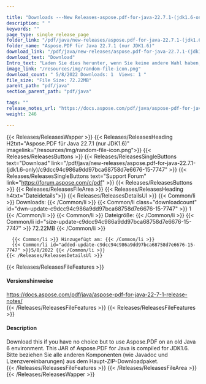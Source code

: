 ```yaml
---

title: "Downloads ---New Releases-aspose.pdf-for-java-22.7.1-(jdk1.6-only)"
description: " "
keywords: ""
page_type: single_release_page
folder_link: "/pdf/java/new-releases/aspose.pdf-for-java-22.7.1-(jdk1.6-only)/"
folder_name: "Aspose.PDF für Java 22.7.1 (nur JDK1.6)"
download_link: "/pdf/java/new-releases/aspose.pdf-for-java-22.7.1-(jdk1.6-only)/c9dcc94c986a9dd97bca68758d7e6676-15-7747"
download_text: "Download"
Intro_text: "Laden Sie dies herunter, wenn Sie keine andere Wahl haben, als Aspose.PDF in einer alten Java 6-Umgebung zu verwenden. Dieses JAR von Aspose.PDF für Java ist für JDK1.6 kompiliert. Bitte beziehen Sie alle anderen Komponenten (wie Javadoc und Lizenzvereinbarungen) aus dem Haupt-ZIP-Downloadpaket."
image_link: "/resources/img/random-file-icon.png"
download_count: " 5/8/2022 Downloads: 1  Views: 1 "
file_size: "File Size: 72.22MB"
parent_path: "pdf/java"
section_parent_path: "pdf/java"

tags: ""
release_notes_url: "https://docs.aspose.com/pdf/java/aspose-pdf-for-java-22-7-1-release-notes/"
weight: 246

---
```


{{< Releases/ReleasesWapper >}}
  {{< Releases/ReleasesHeading H2txt="Aspose.PDF für Java 22.7.1 (nur JDK1.6)" imagelink="/resources/img/random-file-icon.png">}}
  {{< Releases/ReleasesButtons >}}
    {{< Releases/ReleasesSingleButtons text="Download" link="/pdf/java/new-releases/aspose.pdf-for-java-22.7.1-(jdk1.6-only)/c9dcc94c986a9dd97bca68758d7e6676-15-7747" >}}
    {{< Releases/ReleasesSingleButtons text="Support Forum" link="https://forum.aspose.com/c/pdf" >}}
  {{< Releases/ReleasesButtons >}}
  {{< Releases/ReleasesFileArea >}}
    {{< Releases/ReleasesHeading h4txt="Dateidetails">}}
    {{< Releases/ReleasesDetailsUl >}}
      {{< Common/li >}} Downloads: {{< /Common/li >}}
      {{< Common/li class="downloadcount" id="dwn-update-c9dcc94c986a9dd97bca68758d7e6676-15-7747" >}} 1 {{< /Common/li >}}
      {{< Common/li >}} Dateigröße: {{< /Common/li >}}
      {{< Common/li id="size-update-c9dcc94c986a9dd97bca68758d7e6676-15-7747" >}} 72.22MB {{< /Common/li >}}

      {{< Common/li >}} Hinzugefügt am: {{< /Common/li >}}
      {{< Common/li id="added-update-c9dcc94c986a9dd97bca68758d7e6676-15-7747" >}}5/8/2022 {{< /Common/li >}}
    {{< /Releases/ReleasesDetailsUl >}}

  {{< Releases/ReleasesFileFeatures >}}
      <h4>Versionshinweise</h4><div> <a href='https://docs.aspose.com/pdf/java/aspose-pdf-for-java-22-7-1-release-notes/'>https://docs.aspose.com/pdf/java/aspose-pdf-for-java-22-7-1-release-notes/</a></div>
  {{< /Releases/ReleasesFileFeatures >}}
  {{< Releases/ReleasesFileFeatures >}}
      <h4>Description</h4><div class="HTMLDescription">Download this if you have no choice but to use Aspose.PDF on an old Java 6 environment. This JAR of Aspose.PDF for Java is compiled for JDK1.6. Bitte beziehen Sie alle anderen Komponenten (wie Javadoc und Lizenzvereinbarungen) aus dem Haupt-ZIP-Downloadpaket.</div>
  {{< /Releases/ReleasesFileFeatures >}}
 {{< /Releases/ReleasesFileArea >}}
{{< /Releases/ReleasesWapper >}}



